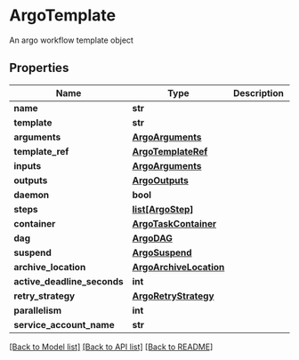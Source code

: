 # ArgoTemplate

An argo workflow template object
## Properties
Name | Type | Description | Notes
------------ | ------------- | ------------- | -------------
**name** | **str** |  | [optional] 
**template** | **str** |  | [optional] 
**arguments** | [**ArgoArguments**](ArgoArguments.md) |  | [optional] 
**template_ref** | [**ArgoTemplateRef**](ArgoTemplateRef.md) |  | [optional] 
**inputs** | [**ArgoArguments**](ArgoArguments.md) |  | [optional] 
**outputs** | [**ArgoOutputs**](ArgoOutputs.md) |  | [optional] 
**daemon** | **bool** |  | [optional] 
**steps** | [**list[ArgoStep]**](ArgoStep.md) |  | [optional] 
**container** | [**ArgoTaskContainer**](ArgoTaskContainer.md) |  | [optional] 
**dag** | [**ArgoDAG**](ArgoDAG.md) |  | [optional] 
**suspend** | [**ArgoSuspend**](ArgoSuspend.md) |  | [optional] 
**archive_location** | [**ArgoArchiveLocation**](ArgoArchiveLocation.md) |  | [optional] 
**active_deadline_seconds** | **int** |  | [optional] 
**retry_strategy** | [**ArgoRetryStrategy**](ArgoRetryStrategy.md) |  | [optional] 
**parallelism** | **int** |  | [optional] 
**service_account_name** | **str** |  | [optional] 

[[Back to Model list]](../README.md#documentation-for-models) [[Back to API list]](../README.md#documentation-for-api-endpoints) [[Back to README]](../README.md)


